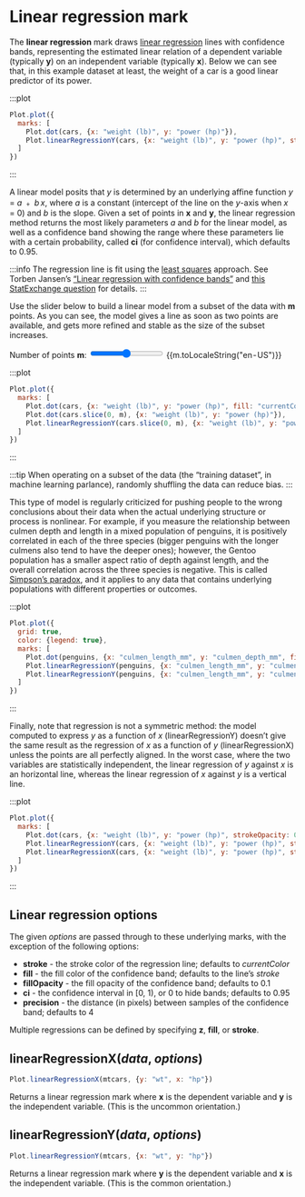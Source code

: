 <script setup>

import * as Plot from "@observablehq/plot";
import * as d3 from "d3";
import {ref} from "vue";
import cars from "../data/cars.ts";
import penguins from "../data/penguins.ts";

const m = ref(0);

</script>

# Linear regression mark

The **linear regression** mark draws [linear regression](https://en.wikipedia.org/wiki/Linear_regression) lines with confidence bands, representing the estimated linear relation of a dependent variable (typically **y**) on an independent variable (typically **x**). Below we can see that, in this example dataset at least, the weight of a car is a good linear predictor of its power.

:::plot
```js
Plot.plot({
  marks: [
    Plot.dot(cars, {x: "weight (lb)", y: "power (hp)"}),
    Plot.linearRegressionY(cars, {x: "weight (lb)", y: "power (hp)", stroke: "red"})
  ]
})
```
:::

 A linear model posits that _y_ is determined by an underlying affine function *y* = *a* ﹢ *b&thinsp;x*, where _a_ is a constant (intercept of the line on the _y_-axis when _x_ = 0) and _b_ is the slope. Given a set of points in **x** and **y**, the linear regression method returns the most likely parameters _a_ and _b_ for the linear model, as well as a confidence band showing the range where these parameters lie with a certain probability, called **ci** (for confidence interval), which defaults to 0.95.

:::info
The regression line is fit using the [least squares](https://en.wikipedia.org/wiki/Least_squares) approach. See Torben Jansen’s [“Linear regression with confidence bands”](https://observablehq.com/@toja/linear-regression-with-confidence-bands) and [this StatExchange question](https://stats.stackexchange.com/questions/101318/understanding-shape-and-calculation-of-confidence-bands-in-linear-regression) for details.
:::

Use the slider below to build a linear model from a subset of the data with **m** points. As you can see, the model gives a line as soon as two points are available, and gets more refined and stable as the size of the subset increases.

<p>
  <label class="label-input">
    <span>Number of points <b>m</b>:</span>
    <input type="range" v-model.number="m" min="0" :max="cars.length" step="1">
    <span style="font-variant-numeric: tabular-nums;">{{m.toLocaleString("en-US")}}</span>
  </label>
</p>

:::plot
```js
Plot.plot({
  marks: [
    Plot.dot(cars, {x: "weight (lb)", y: "power (hp)", fill: "currentColor", fillOpacity: 0.2}),
    Plot.dot(cars.slice(0, m), {x: "weight (lb)", y: "power (hp)"}),
    Plot.linearRegressionY(cars.slice(0, m), {x: "weight (lb)", y: "power (hp)", stroke: "red"})
  ]
})
```
:::

:::tip
When operating on a subset of the data (the “training dataset”, in machine learning parlance), randomly shuffling the data can reduce bias.
:::

This type of model is regularly criticized for pushing people to the wrong conclusions about their data when the actual underlying structure or process is nonlinear. For example, if you measure the relationship between culmen depth and length in a mixed population of penguins, it is positively correlated in each of the three species (bigger penguins with the longer culmens also tend to have the deeper ones); however, the Gentoo population has a smaller aspect ratio of depth against length, and the overall correlation across the three species is negative. This is called [Simpson’s paradox](https://en.wikipedia.org/wiki/Simpson%27s_paradox), and it applies to any data that contains underlying populations with different properties or outcomes.

:::plot
```js
Plot.plot({
  grid: true,
  color: {legend: true},
  marks: [
    Plot.dot(penguins, {x: "culmen_length_mm", y: "culmen_depth_mm", fill: "species"}),
    Plot.linearRegressionY(penguins, {x: "culmen_length_mm", y: "culmen_depth_mm", stroke: "species"}),
    Plot.linearRegressionY(penguins, {x: "culmen_length_mm", y: "culmen_depth_mm"})
  ]
})
```
:::

Finally, note that regression is not a symmetric method: the model computed to express _y_ as a function of _x_ (linearRegressionY) doesn’t give the same result as the regression of _x_ as a function of _y_ (linearRegressionX) unless the points are all perfectly aligned. In the worst case, where the two variables are statistically independent, the linear regression of _y_ against _x_ is an horizontal line, whereas the linear regression of _x_ against _y_ is a vertical line.

:::plot
```js
Plot.plot({
  marks: [
    Plot.dot(cars, {x: "weight (lb)", y: "power (hp)", strokeOpacity: 0.5, r: 2}),
    Plot.linearRegressionY(cars, {x: "weight (lb)", y: "power (hp)", stroke: "steelblue"}),
    Plot.linearRegressionX(cars, {x: "weight (lb)", y: "power (hp)", stroke: "orange"})
  ]
})
```
:::

## Linear regression options

The given *options* are passed through to these underlying marks, with the exception of the following options:

* **stroke** - the stroke color of the regression line; defaults to *currentColor*
* **fill** - the fill color of the confidence band; defaults to the line’s *stroke*
* **fillOpacity** - the fill opacity of the confidence band; defaults to 0.1
* **ci** - the confidence interval in [0, 1), or 0 to hide bands; defaults to 0.95
* **precision** - the distance (in pixels) between samples of the confidence band; defaults to 4

Multiple regressions can be defined by specifying **z**, **fill**, or **stroke**.

## linearRegressionX(*data*, *options*)

```js
Plot.linearRegressionX(mtcars, {y: "wt", x: "hp"})
```

Returns a linear regression mark where **x** is the dependent variable and **y** is the independent variable. (This is the uncommon orientation.)

## linearRegressionY(*data*, *options*)

```js
Plot.linearRegressionY(mtcars, {x: "wt", y: "hp"})
```

Returns a linear regression mark where **y** is the dependent variable and **x** is the independent variable. (This is the common orientation.)
